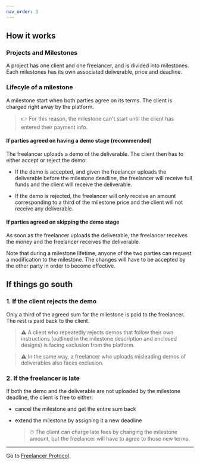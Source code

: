 ```yaml
---
nav_order: 3
---
```


## How it works

### Projects and Milestones

A project has one client and one freelancer, and is divided into milestones. Each milestones has its own associated deliverable, price and deadline.

 <!-- The project is divided into one or more milestones.
Each milestone  -->

### Lifecyle of a milestone

A milestone start when both parties agree on its terms. The client is charged right away by the platform.

> 👉 For this reason, the milestone can't start until the client has entered their payment info.

#### If parties agreed on having a demo stage (**recommended**)

The freelancer uploads a demo of the deliverable. The client then has to either accept or reject the demo:

- If the <span class="demo-accepted"> demo is accepted</span>, and given the freelancer uploads the deliverable before the milestone deadline, the freelancer will receive full funds and the client will receive the deliverable.

- If the <span class="demo-rejected"> demo is rejected</span>, the freelancer will only receive an amount corresponding to a third of the milestone price and the client will not receive any deliverable.

#### If parties agreed on skipping the demo stage

As soon as the freelancer uploads the deliverable, the freelancer receives the money and the freelancer receives the deliverable.

Note that during a milestone lifetime, anyone of the two parties can request a modification to the milestone. The changes will have to be accepted by the other party in order to become effective.

## If things go south

### 1. If the client rejects the demo

Only a third of the agreed sum for the milestone is paid to the freelancer. The rest is paid back to the client.

> ⚠️ A client who repeatedly rejects demos that follow their own instructions (outlined in the milestone description and enclosed designs) is facing exclusion from the platform.

> ⚠️ In the same way, a freelancer who uploads misleading demos of deliverables also faces exclusion.

### 2. If the freelancer is late

If both the demo and the deliverable are not uploaded by the milestone deadline, the client is free to either:

- cancel the milestone and get the entire sum back
- extend the milestone by assigning it a new deadline

  > ⏱ The client can charge late fees by changing the milestone amount, but the freelancer will have to agree to those new terms.

---

Go to [Freelancer Protocol](https://www.freelancerprotocol.com/).
